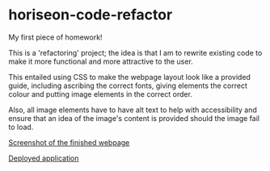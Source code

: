 # horiseon-code-refactor
My first piece of homework!

This is a 'refactoring' project; the idea is that I am to rewrite existing code to make it more functional and more attractive to the user.

This entailed using CSS to make the webpage layout look like a provided guide, including ascribing the correct fonts, giving elements the correct colour and putting image elements in the correct order. 

Also, all image elements have to have alt text to help with accessibility and ensure that an idea of the image's content is provided should the image fail to load.

[Screenshot of the finished webpage](screencap1.png)

[Deployed application](https://www.faithhopeandvanity.github.io/horiseon-code-refactor)
